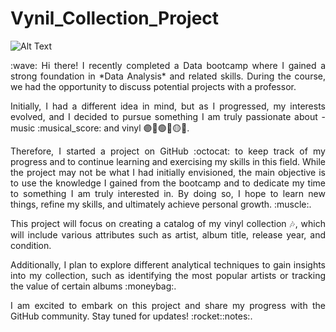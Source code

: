 # Vynil_Collection_Project

![Alt Text](https://github.com/VannaLZ/Vynil_Collection_Project/blob/main/Freddy_Vynil.png)


<p style="text-align: justify;">
:wave: Hi there! I recently completed a Data bootcamp where I gained a strong foundation in *Data Analysis* and related skills. During the course, we had the opportunity to discuss potential projects with a professor.
<p style="text-align: justify;">
Initially, I had a different idea in mind, but as I progressed, my interests evolved, and I decided to pursue something I am truly passionate about - music :musical_score: and vinyl 🟣🔴🟢🔵🟡🎵.
<p style="text-align: justify;">
Therefore, I started a project on GitHub :octocat: to keep track of my progress and to continue learning and exercising my skills in this field. While the project may not be what I had initially envisioned, the main objective is to use the knowledge I gained from the bootcamp and to dedicate my time to something I am truly interested in. By doing so, I hope to learn new things, refine my skills, and ultimately achieve personal growth. :muscle:.
<p style="text-align: justify;">
This project will focus on creating a catalog of my vinyl collection 🎶, which will include various attributes such as artist, album title, release year, and condition. 
<p style="text-align: justify;">
Additionally, I plan to explore different analytical techniques to gain insights into my collection, such as identifying the most popular artists or tracking the value of certain albums :moneybag:.
<p style="text-align: justify;">
I am excited to embark on this project and share my progress with the GitHub community. Stay tuned for updates! :rocket::notes:.

